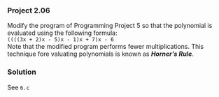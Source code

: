 ### Project 2.06
Modify the program of Programming Project 5 so that the polynomial is evaluated using the following formula:  
`((((3x + 2)x - 5)x - 1)x + 7)x - 6`  
Note that the modified program performs fewer multiplications. This technique fore valuating polynomials is known as **_Horner's Rule_**.

### Solution
See `6.c`
